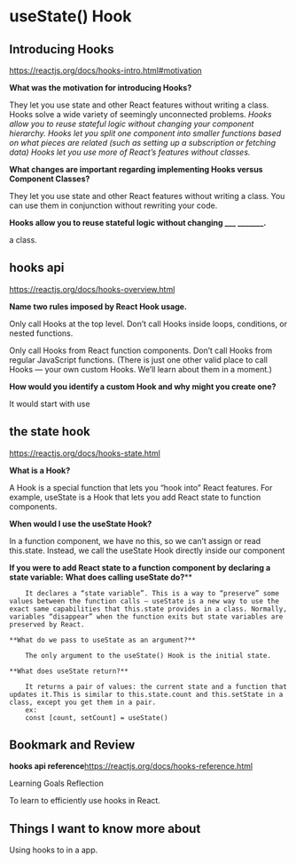 # useState() Hook

## Introducing Hooks

<https://reactjs.org/docs/hooks-intro.html#motivation>

**What was the motivation for introducing Hooks?**

They let you use state and other React features without writing a class.
Hooks solve a wide variety of seemingly unconnected problems.
*Hooks allow you to reuse stateful logic without changing your component hierarchy.*
*Hooks let you split one component into smaller functions based on what pieces are related (such as setting up a subscription or fetching data)*
*Hooks let you use more of React’s features without classes.*

**What changes are important regarding implementing Hooks versus Component Classes?**

They let you use state and other React features without writing a class. You can use them in conjunction without rewriting your code.

**Hooks allow you to reuse stateful logic without changing ___ _______.**

 a  class.

## hooks api

<https://reactjs.org/docs/hooks-overview.html>

**Name two rules imposed by React Hook usage.**

Only call Hooks at the top level. Don’t call Hooks inside loops, conditions, or nested functions.

Only call Hooks from React function components. Don’t call Hooks from regular JavaScript functions. (There is just one other valid place to call Hooks — your own custom Hooks. We’ll learn about them in a moment.)

**How would you identify a custom Hook and why might you create one?**

It would start with use

## the state hook

<https://reactjs.org/docs/hooks-state.html>

**What is a Hook?**

A Hook is a special function that lets you “hook into” React features. For example, useState is a Hook that lets you add React state to function components.

**When would I use the useState Hook?**

In a function component, we have no this, so we can’t assign or read this.state. Instead, we call the useState Hook directly inside our component

**If you were to add React state to a function component by declaring a state variable:**
    **What does calling useState do?****

        It declares a “state variable”. This is a way to “preserve” some values between the function calls — useState is a new way to use the exact same capabilities that this.state provides in a class. Normally, variables “disappear” when the function exits but state variables are preserved by React.

    **What do we pass to useState as an argument?**

        The only argument to the useState() Hook is the initial state.

    **What does useState return?**

        It returns a pair of values: the current state and a function that updates it.This is similar to this.state.count and this.setState in a class, except you get them in a pair. 
        ex:
        const [count, setCount] = useState()

## Bookmark and Review

**hooks api reference**<https://reactjs.org/docs/hooks-reference.html>

Learning Goals Reflection

To learn to efficiently use hooks in React.

## Things I want to know more about

Using hooks to in a app.
